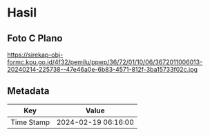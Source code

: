 # Hasil

## Foto C Plano

https://sirekap-obj-formc.kpu.go.id/4f32/pemilu/ppwp/36/72/01/10/06/3672011006013-20240214-225738--47e46a0e-6b83-4571-812f-3ba15733f02c.jpg


## Metadata

| Key        | Value               |
| ---------- | ------------------- |
| Time Stamp | 2024-02-19 06:16:00 |



